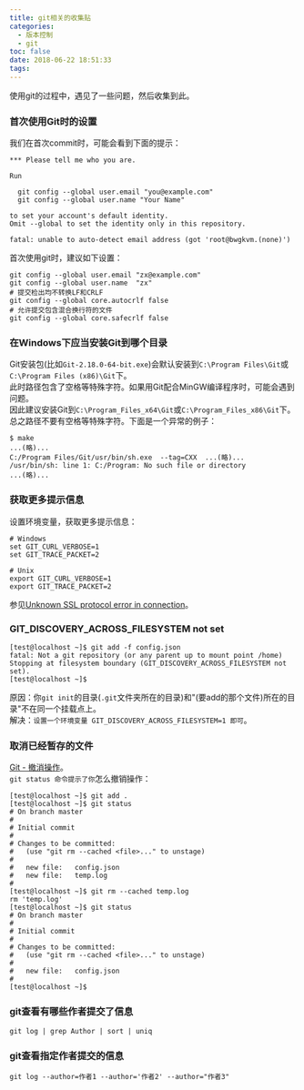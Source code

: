 ```yaml
---
title: git相关的收集贴
categories:
  - 版本控制
  - git
toc: false
date: 2018-06-22 18:51:33
tags:
---
```

使用git的过程中，遇见了一些问题，然后收集到此。
<!-- more -->

### 首次使用Git时的设置
我们在首次commit时，可能会看到下面的提示：
```
*** Please tell me who you are.

Run

  git config --global user.email "you@example.com"
  git config --global user.name "Your Name"

to set your account's default identity.
Omit --global to set the identity only in this repository.

fatal: unable to auto-detect email address (got 'root@bwgkvm.(none)')
```
首次使用git时，建议如下设置：
```
git config --global user.email "zx@example.com"
git config --global user.name  "zx"
# 提交检出均不转换LF和CRLF
git config --global core.autocrlf false
# 允许提交包含混合换行符的文件
git config --global core.safecrlf false
```

### 在Windows下应当安装Git到哪个目录

Git安装包(比如`Git-2.18.0-64-bit.exe`)会默认安装到`C:\Program Files\Git`或`C:\Program Files (x86)\Git`下。  
此时路径包含了空格等特殊字符。如果用Git配合MinGW编译程序时，可能会遇到问题。  
因此建议安装Git到`C:\Program_Files_x64\Git`或`C:\Program_Files_x86\Git`下。  
总之路径不要有空格等特殊字符。下面是一个异常的例子：
```
$ make
...(略)...
C:/Program Files/Git/usr/bin/sh.exe  --tag=CXX  ...(略)...
/usr/bin/sh: line 1: C:/Program: No such file or directory
...(略)...
```

### 获取更多提示信息  

设置环境变量，获取更多提示信息：
```
# Windows
set GIT_CURL_VERBOSE=1
set GIT_TRACE_PACKET=2

# Unix
export GIT_CURL_VERBOSE=1
export GIT_TRACE_PACKET=2
```
参见[Unknown SSL protocol error in connection](https://stackoverflow.com/questions/20491027/unknown-ssl-protocol-error-in-connection)。

### GIT_DISCOVERY_ACROSS_FILESYSTEM not set
```
[test@localhost ~]$ git add -f config.json
fatal: Not a git repository (or any parent up to mount point /home)
Stopping at filesystem boundary (GIT_DISCOVERY_ACROSS_FILESYSTEM not set).
[test@localhost ~]$
```
原因：你`git init`的目录(`.git`文件夹所在的目录)和"(要add的那个文件)所在的目录"不在同一个挂载点上。  
解决：`设置一个环境变量 GIT_DISCOVERY_ACROSS_FILESYSTEM=1 即可`。  

### 取消已经暂存的文件
[Git - 撤消操作](https://git-scm.com/book/zh/v2/Git-基础-撤消操作)。  
`git status 命令提示了你`怎么撤销操作：
```
[test@localhost ~]$ git add .
[test@localhost ~]$ git status
# On branch master
#
# Initial commit
#
# Changes to be committed:
#   (use "git rm --cached <file>..." to unstage)
#
#	new file:   config.json
#	new file:   temp.log
#
[test@localhost ~]$ git rm --cached temp.log
rm 'temp.log'
[test@localhost ~]$ git status
# On branch master
#
# Initial commit
#
# Changes to be committed:
#   (use "git rm --cached <file>..." to unstage)
#
#	new file:   config.json
#
[test@localhost ~]$
```

### git查看有哪些作者提交了信息
`git log | grep Author | sort | uniq`  

### git查看指定作者提交的信息  
`git log --author=作者1 --author='作者2' --author="作者3"`  
